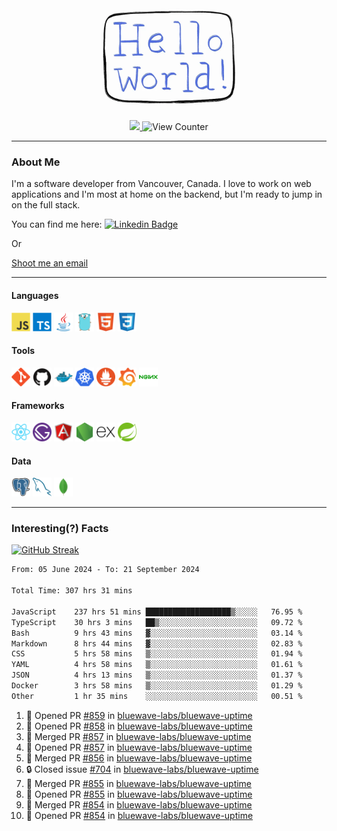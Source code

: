 <div align="center">
    <img src="./img/hello_world.webp" height="200px" width="">
    <div>
        <a href="https://www.linkedin.com/in/ajhollid">
            <img src="https://img.shields.io/badge/LinkedIn-blue"/>
        </a>
        <img src="https://komarev.com/ghpvc/?username=ajhollid&color=yellow" alt="View Counter">
    </div>
</div>

---

### About Me

I'm a software developer from Vancouver, Canada. I love to work on web applications and I'm most at home on the backend, but I'm ready to jump in on the full stack.

You can find me here: [![Linkedin Badge](https://img.shields.io/badge/-ajhollid-blue?style=flat&logo=Linkedin&logoColor=white)](https://www.linkedin.com/in/ajhollid)

Or

[Shoot me an email](mailto:ajhollid@gmail.com)

---

#### Languages

<div>
    <img src="./img/devicons/javascript-original.svg" width=30 height=30 alt="JavaScript">
    <img src="/img/devicons/typescript-original.svg" width=30 height=30 alt="TypeScript">
    <img src="./img/devicons/java-original.svg" width=30 height=30 alt="Java">
    <img src="./img/devicons/go-original.svg" width=30 height=30 alt="Golang">
    <img src="./img/devicons/html5-original.svg" width=30 height=30 alt="HTML 5">
    <img src="./img/devicons/css3-original.svg" width=30 height=30 alt="CSS 3">
</div>

#### Tools

<div>
    <img src="./img/devicons/git-original.svg" width=30 height=30 alt="Git">
    <img src="./img/devicons/github-original.svg" width=30 height=30 alt="Github">
    <img src="./img/devicons/docker-original.svg" width=30 
    height=30 alt="Docker">
    <img src="./img/devicons/kubernetes-original.svg" width=30 height=30 alt="K8">
    <img src="./img/devicons/prometheus-original.svg" width=30 height=30 alt="Prometheus">
    <img src="./img/devicons/grafana-original.svg" width=30 height=30 alt="Grafana">
    <img src="./img/devicons/nginx-original.svg" width=30 height=30 alt="Nginx">
</div>

#### Frameworks

<div>
    <img src="./img/devicons/react-original.svg" width=30 height=30 alt="React">
    <img src="./img/devicons/gatsby-original.svg" width=30 height=30 alt="Gatsby">
    <img src="./img/devicons/angularjs-original.svg" width=30 height=30 alt="AngularJS">
    <img src="./img/devicons/nodejs-original.svg" width=30 height=30 alt="NodeJS">
    <img src="./img/devicons/express-original.svg" width=30 height=30 alt="Express">
    <img src="./img/devicons/spring-original.svg" width=30 height=30 alt="Spring">
</div>

#### Data

<div>
    <img src="./img/devicons/postgresql-original.svg" width=30 height=30 alt="Postgresql">
    <img src="./img/devicons/mysql-original.svg" width=30 height=30 alt="Mysql">
    <img src="./img/devicons/mongodb-original.svg" width=30 height=30 alt="MongoDB">
</div>

---

### Interesting(?) Facts

[![GitHub Streak](http://github-readme-streak-stats.herokuapp.com?user=ajhollid)](https://git.io/streak-stats)

 <!--START_SECTION:waka-->

```txt
From: 05 June 2024 - To: 21 September 2024

Total Time: 307 hrs 31 mins

JavaScript    237 hrs 51 mins ███████████████████▒░░░░░   76.95 %
TypeScript    30 hrs 3 mins   ██▒░░░░░░░░░░░░░░░░░░░░░░   09.72 %
Bash          9 hrs 43 mins   ▓░░░░░░░░░░░░░░░░░░░░░░░░   03.14 %
Markdown      8 hrs 44 mins   ▓░░░░░░░░░░░░░░░░░░░░░░░░   02.83 %
CSS           5 hrs 58 mins   ▒░░░░░░░░░░░░░░░░░░░░░░░░   01.94 %
YAML          4 hrs 58 mins   ▒░░░░░░░░░░░░░░░░░░░░░░░░   01.61 %
JSON          4 hrs 13 mins   ▒░░░░░░░░░░░░░░░░░░░░░░░░   01.37 %
Docker        3 hrs 58 mins   ▒░░░░░░░░░░░░░░░░░░░░░░░░   01.29 %
Other         1 hr 35 mins    ░░░░░░░░░░░░░░░░░░░░░░░░░   00.51 %
```

<!--END_SECTION:waka-->


<!--START_SECTION:activity-->
1. 💪 Opened PR [#859](https://github.com/bluewave-labs/bluewave-uptime/pull/859) in [bluewave-labs/bluewave-uptime](https://github.com/bluewave-labs/bluewave-uptime)
2. 💪 Opened PR [#858](https://github.com/bluewave-labs/bluewave-uptime/pull/858) in [bluewave-labs/bluewave-uptime](https://github.com/bluewave-labs/bluewave-uptime)
3. 🎉 Merged PR [#857](https://github.com/bluewave-labs/bluewave-uptime/pull/857) in [bluewave-labs/bluewave-uptime](https://github.com/bluewave-labs/bluewave-uptime)
4. 💪 Opened PR [#857](https://github.com/bluewave-labs/bluewave-uptime/pull/857) in [bluewave-labs/bluewave-uptime](https://github.com/bluewave-labs/bluewave-uptime)
5. 🎉 Merged PR [#856](https://github.com/bluewave-labs/bluewave-uptime/pull/856) in [bluewave-labs/bluewave-uptime](https://github.com/bluewave-labs/bluewave-uptime)
6. 🔒 Closed issue [#704](https://github.com/bluewave-labs/bluewave-uptime/issues/704) in [bluewave-labs/bluewave-uptime](https://github.com/bluewave-labs/bluewave-uptime)
7. 🎉 Merged PR [#855](https://github.com/bluewave-labs/bluewave-uptime/pull/855) in [bluewave-labs/bluewave-uptime](https://github.com/bluewave-labs/bluewave-uptime)
8. 💪 Opened PR [#855](https://github.com/bluewave-labs/bluewave-uptime/pull/855) in [bluewave-labs/bluewave-uptime](https://github.com/bluewave-labs/bluewave-uptime)
9. 🎉 Merged PR [#854](https://github.com/bluewave-labs/bluewave-uptime/pull/854) in [bluewave-labs/bluewave-uptime](https://github.com/bluewave-labs/bluewave-uptime)
10. 💪 Opened PR [#854](https://github.com/bluewave-labs/bluewave-uptime/pull/854) in [bluewave-labs/bluewave-uptime](https://github.com/bluewave-labs/bluewave-uptime)
<!--END_SECTION:activity-->
